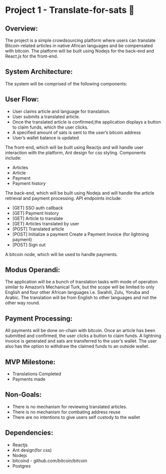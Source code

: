 # Project 1 - Translate-for-sats 🧙

## Overview:
The project is a simple crowdsourcing platform where users can translate Bitcoin-related articles in native African languages and be compensated with bitcoin. The platform will be built using Nodejs for the back-end and React.js for the front-end.

## System Architecture:
The system will be comprised of the following components:

## User Flow:
- User claims article and language for translation.
- User submits a translated article.
- Once the translated article is confirmed,the application displays a button to claim funds, which the user clicks.
- A specified amount of sats is sent to the user’s bitcoin address
- User’s wallet balance is updated

The front-end, which will be built using Reactjs and will handle user interaction with the platform, Ant design for css styling.
Components include:
- Articles 
- Article
- Payment
- Payment history

The back-end, which will be built using Nodejs and will handle the article retrieval and payment processing. API endpoints include:
- [GET] SSO auth callback
- [GET] Payment history
- [GET] Article to translate
- [GET] Articles translated by user
- [POST] Translated article
- [POST] Initialize a payment
    Create a Payment Invoice (for lightning payment)
- [POST] Sign out

A bitcoin node, which will be used to handle payments.

## Modus Operandi:
The application will be a bunch of translation tasks with mode of operation similar to Amazon’s Mechanical Turk, but the scope will be limited to only English and four other African languages i.e. Swahili, Zulu, Yoruba and Arabic. The translation will be from English to other languages and not the other way round.

## Payment Processing:
All payments will be done on-chain with bitcoin. Once an article has been submitted and confirmed, the user clicks a button to claim funds. A lightning invoice is generated and sats are transferred to the user’s wallet. The user also has the option to withdraw the claimed funds to an outside wallet. 

## MVP Milestone:
- Translations Completed
- Payments made

## Non-Goals:
- There is no mechanism for reviewing translated articles.
- There is no mechanism for combating address reuse
- There are no intentions to give users self custody to the wallet


## Dependencies:
- Reactjs
- Ant design(for css)
- Nodejs
- bitcoind - github.com/bitcoin/bitcoin
- Postgres 

